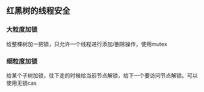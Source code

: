 ## 红黑树的线程安全

### 大粒度加锁

给整棵树加一把锁，只允许一个线程进行添加/删除操作，使用mutex

### 细粒度加锁

给某个子树加锁，往下走的时候给当前节点解锁，给下一个要访问节点解锁。可以使用无锁cas

